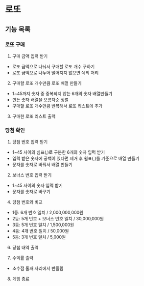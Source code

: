 # 로또

## 기능 목록

### 로또 구매

1. 구매 금액 입력 받기

- 로또 금액으로 나눠서 구매할 로또 개수 구하기
- 로또 금액으로 나누어 떨어지지 않으면 예외 처리

2. 구매할 로또 개수만큼 로또 배열 만들기

- 1~45까지 숫자 중 중복되지 않는 6개의 숫자 배열만들기
- 만든 숫자 배열을 오름차순 정렬
- 구매할 로또 개수만큼 반복해서 로또 리스트에 추가

3. 구매한 로또 리스트 출력

### 당첨 확인

1. 당첨 번호 입력 받기

- 1~45 사이의 쉼표(,)로 구분한 6개의 숫자 입력 받기
- 입력 받은 숫자에 공백이 있다면 제거 후 쉼표(,)를 기준으로 배열 만들기
- 문자를 숫자로 바꿔서 배열 만들기

2. 보너스 번호 입력 받기

- 1~45 사이의 숫자 입력 받기
- 문자를 숫자로 바꾸기

4. 당첨 번호와 비교

- 1등: 6개 번호 일치 / 2,000,000,000원
- 2등: 5개 번호 + 보너스 번호 일치 / 30,000,000원
- 3등: 5개 번호 일치 / 1,500,000원
- 4등: 4개 번호 일치 / 50,000원
- 5등: 3개 번호 일치 / 5,000원

6. 당첨 내역 출력

7. 수익률 출력

- 소수점 둘째 자리에서 반올림

8. 게임 종료
